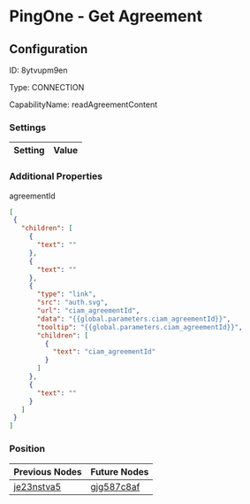 # PingOne - Get Agreement
## Configuration
ID:  8ytvupm9en

Type: CONNECTION 

CapabilityName: readAgreementContent

### Settings
| Setting | Value  |
| :------------------------ | ---------------------------------------- |
 




### Additional Properties
agreementId
 ```json 
[
  {
    "children": [
      {
        "text": ""
      },
      {
        "text": ""
      },
      {
        "type": "link",
        "src": "auth.svg",
        "url": "ciam_agreementId",
        "data": "{{global.parameters.ciam_agreementId}}",
        "tooltip": "{{global.parameters.ciam_agreementId}}",
        "children": [
          {
            "text": "ciam_agreementId"
          }
        ]
      },
      {
        "text": ""
      }
    ]
  }
]
```




### Position
| Previous Nodes | Future Nodes |
| :------------- | ------------ |
| [je23nstva5](./je23nstva5.md) | [gjg587c8af](./gjg587c8af.md) |